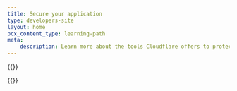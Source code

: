 ```yaml
---
title: Secure your application
type: developers-site
layout: home
pcx_content_type: learning-path
meta:
    description: Learn more about the tools Cloudflare offers to protect your website against malicious traffic and bad actors.
---
```


{{<dynamic-learning-path-header file="application-security.json">}}

{{<Vue name="DynamicLearningPath"/>}}